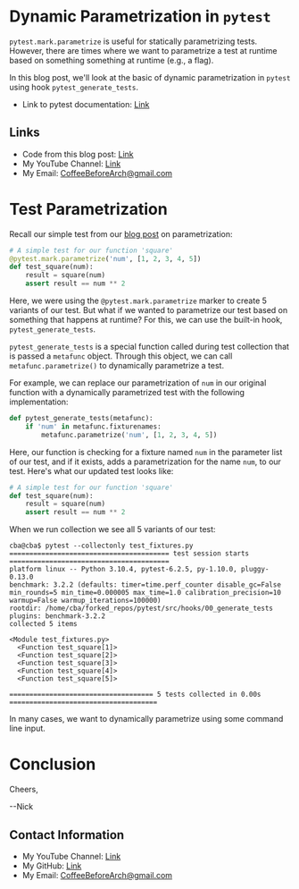 # Dynamic Parametrization in `pytest`

`pytest.mark.parametrize` is useful for statically parametrizing tests. However, there are times where we want to parametrize a test at runtime based on something something at runtime (e.g., a flag).

In this blog post, we'll look at the basic of dynamic parametrization in `pytest` using hook `pytest_generate_tests`.

- Link to pytest documentation: [Link](https://docs.pytest.org/en/7.1.x/)

## Links

- Code from this blog post: [Link](https://github.com/CoffeeBeforeArch/pytest/tree/main/src/hooks/00_generate_tests)
- My YouTube Channel: [Link](https://www.youtube.com/coffeebeforearch)
- My Email: CoffeeBeforeArch@gmail.com

# Test Parametrization

Recall our simple test from our [blog post](../markers/parametrize.md) on parametrization:

```python
# A simple test for our function 'square'
@pytest.mark.parametrize('num', [1, 2, 3, 4, 5])
def test_square(num):
    result = square(num)
    assert result == num ** 2
```

Here, we were using the `@pytest.mark.parametrize` marker to create 5 variants of our test. But what if we wanted to parametrize our test based on something that happens at runtime? For this, we can use the built-in hook, `pytest_generate_tests`.

`pytest_generate_tests` is a special function called during test collection that is passed a `metafunc` object. Through this object, we can call `metafunc.parametrize()` to dynamically parametrize a test.

For example, we can replace our parametrization of `num` in our original function with a dynamically parametrized test with the following implementation:

```python
def pytest_generate_tests(metafunc):
    if 'num' in metafunc.fixturenames:
        metafunc.parametrize('num', [1, 2, 3, 4, 5])
```

Here, our function is checking for a fixture named `num` in the parameter list of our test, and if it exists, adds a parametrization for the name `num`, to our test. Here's what our updated test looks like:

```python
# A simple test for our function 'square'
def test_square(num):
    result = square(num)
    assert result == num ** 2
```

When we run collection we see all 5 variants of our test:

```
cba@cba$ pytest --collectonly test_fixtures.py
======================================== test session starts ========================================
platform linux -- Python 3.10.4, pytest-6.2.5, py-1.10.0, pluggy-0.13.0
benchmark: 3.2.2 (defaults: timer=time.perf_counter disable_gc=False min_rounds=5 min_time=0.000005 max_time=1.0 calibration_precision=10 warmup=False warmup_iterations=100000)
rootdir: /home/cba/forked_repos/pytest/src/hooks/00_generate_tests
plugins: benchmark-3.2.2
collected 5 items

<Module test_fixtures.py>
  <Function test_square[1]>
  <Function test_square[2]>
  <Function test_square[3]>
  <Function test_square[4]>
  <Function test_square[5]>

==================================== 5 tests collected in 0.00s =====================================
```

In many cases, we want to dynamically parametrize using some command line input.

# Conclusion


Cheers,

--Nick

## Contact Information

- My YouTube Channel: [Link](https://www.youtube.com/coffeebeforearch)
- My GitHub: [Link](https://github.com/CoffeeBeforeArch)
- My Email: CoffeeBeforeArch@gmail.com

